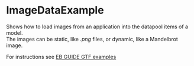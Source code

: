 ﻿# ImageDataExample

Shows how to load images from an application into the datapool items of a model.\
The images can be static, like _.png_ files, or dynamic, like a Mandelbrot image.

For instructions see [EB GUIDE GTF examples](../../readme.md)
